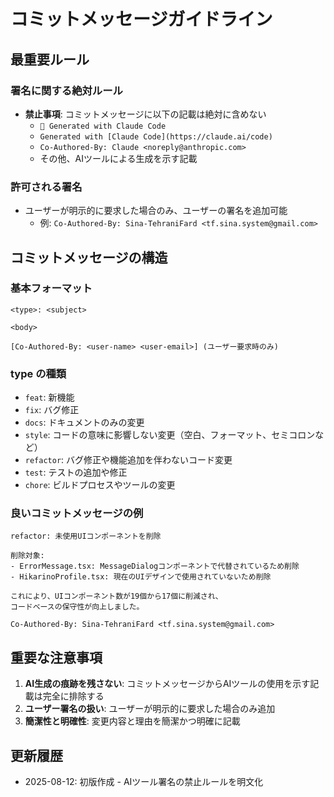 # コミットメッセージガイドライン

## 最重要ルール

### 署名に関する絶対ルール
- **禁止事項**: コミットメッセージに以下の記載は絶対に含めない
  - `🤖 Generated with Claude Code`
  - `Generated with [Claude Code](https://claude.ai/code)`
  - `Co-Authored-By: Claude <noreply@anthropic.com>`
  - その他、AIツールによる生成を示す記載

### 許可される署名
- ユーザーが明示的に要求した場合のみ、ユーザーの署名を追加可能
  - 例: `Co-Authored-By: Sina-TehraniFard <tf.sina.system@gmail.com>`

## コミットメッセージの構造

### 基本フォーマット
```
<type>: <subject>

<body>

[Co-Authored-By: <user-name> <user-email>] (ユーザー要求時のみ)
```

### type の種類
- `feat`: 新機能
- `fix`: バグ修正
- `docs`: ドキュメントのみの変更
- `style`: コードの意味に影響しない変更（空白、フォーマット、セミコロンなど）
- `refactor`: バグ修正や機能追加を伴わないコード変更
- `test`: テストの追加や修正
- `chore`: ビルドプロセスやツールの変更

### 良いコミットメッセージの例
```
refactor: 未使用UIコンポーネントを削除

削除対象:
- ErrorMessage.tsx: MessageDialogコンポーネントで代替されているため削除
- HikarinoProfile.tsx: 現在のUIデザインで使用されていないため削除

これにより、UIコンポーネント数が19個から17個に削減され、
コードベースの保守性が向上しました。

Co-Authored-By: Sina-TehraniFard <tf.sina.system@gmail.com>
```

## 重要な注意事項

1. **AI生成の痕跡を残さない**: コミットメッセージからAIツールの使用を示す記載は完全に排除する
2. **ユーザー署名の扱い**: ユーザーが明示的に要求した場合のみ追加
3. **簡潔性と明確性**: 変更内容と理由を簡潔かつ明確に記載

## 更新履歴
- 2025-08-12: 初版作成 - AIツール署名の禁止ルールを明文化